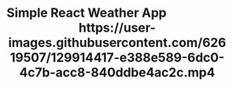 <h1> Simple React Weather App

<div style="text-align:center">
https://user-images.githubusercontent.com/62619507/129914417-e388e589-6dc0-4c7b-acc8-840ddbe4ac2c.mp4
<div>

